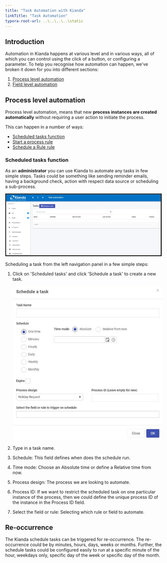 ```yaml
---
title: "Task Automation with Kianda"
linkTitle: "Task Automation"
typora-root-url: ..\..\..\..\static
---
```


## Introduction

Automation in Kianda happens at various level and in various ways, all of which you can control using the click of a button, or configuring a parameter. To help you recognise how automation can happen, we've broken it down for you into different sections:

1. [Process level automation](process-level-automation)
2. [Field level automation](field-level-automation)

## Process level automation

Process level automation, means that new **process instances are created automatically** without requiring a user action to initiate the process.

This can happen in a number of ways:

- [Scheduled tasks function](scheduled-tasks-function)
- [Start a process rule](/docs/platform/rules/workflow/start-a-process/)
- [Schedule a Rule rule](/docs/platform/rules/workflow/schedule-a-rule/)

### Scheduled tasks function

As an **administrator** you can use Kianda to automate any tasks in few simple steps. Tasks could be something like sending reminder emails, having a background check, action with respect data source or scheduling a sub-process. 

![Scheduled tasks list](/images/kianda-schedule-tasks.JPG)

Scheduling a task from the left navigation panel in a few simple steps:

1. Click on 'Scheduled tasks' and click 'Schedule a task' to create a new task.

   ![Scheduled task settings](/images/kianda-schedule-new-task.JPG)

2. Type in a task name.

3. Schedule: This field defines when does the schedule run.

4. Time mode: Choose an Absolute time or define a Relative time from now.

5. Process design: The process we are looking to automate.

6. Process ID: If we want to restrict the scheduled task on one particular instance of the process, then we could define the unique process ID of the instance in the Process ID field.

7. Select the field or rule: Selecting which rule or field to automate.

## Re-occurrence

The Kianda schedule tasks can be triggered for re-occurrence. The re-occurrence could be by minutes, hours, days, weeks or months. Further, the schedule tasks could be configured easily to run at a specific minute of the hour, weekdays only, specific day of the week or specific day of the month.



